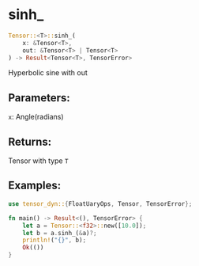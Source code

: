 # sinh_
```rust
Tensor::<T>::sinh_(
    x: &Tensor<T>, 
    out: &Tensor<T> | Tensor<T>
) -> Result<Tensor<T>, TensorError>
```
Hyperbolic sine with out
## Parameters:
`x`: Angle(radians)
## Returns:
Tensor with type `T`
## Examples:
```rust
use tensor_dyn::{FloatUaryOps, Tensor, TensorError};

fn main() -> Result<(), TensorError> {
    let a = Tensor::<f32>::new([10.0]);
    let b = a.sinh_(&a)?;
    println!("{}", b);
    Ok(())
}
```
